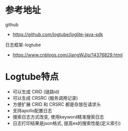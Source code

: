 # 参考地址
github
- https://github.com/logtube/loglite-java-sdk

日志框架-logtube
- https://www.cnblogs.com/JiangWJ/p/14376829.html

# Logtube特点
- 可以生成 CRID (链路id)
- 可以生成 CRSRC (服务调用记录)
- 方便扩展 CRID 和 CRSRC 都是存放在请求头
- 支持apollo配置日志
- 搜索日志方式改变, 使用keyword精准搜索日志
- 日志打印结果是json格式, 提高es的搜索性能(定义索引)

